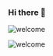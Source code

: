 ### Hi there 👋
![welcome](https://2290653824-github-io.oss-cn-hangzhou.aliyuncs.com/textanim-7jLkD.gif)

![welcome](https://2290653824-github-io.oss-cn-hangzhou.aliyuncs.com/ezgif.com-crop.gif)
